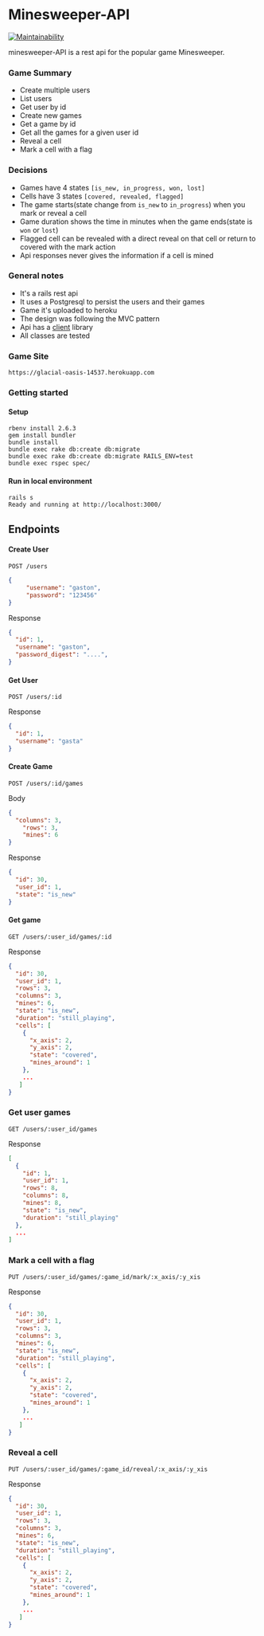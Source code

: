 # Minesweeper-API 

[![Maintainability](https://api.codeclimate.com/v1/badges/7422b556dba761416724/maintainability)](https://codeclimate.com/github/gcoria/Minesweeper-API/maintainability)

minesweeper-API is a rest api for the popular game Minesweeper.

### Game Summary
- Create multiple users
- List users
- Get user by id 
- Create new games
- Get a game by id
- Get all the games for a given user id
- Reveal a cell
- Mark a cell with a flag

### Decisions
- Games have 4 states `[is_new, in_progress, won, lost]`
- Cells have 3 states `[covered, revealed, flagged]`
- The game starts(state change from `is_new` to `in_progress`) when you mark or reveal a cell
- Game duration shows the time in minutes when the game ends(state is `won` or `lost`)
- Flagged cell can be revealed with a direct reveal on that cell or return to covered with the mark action
- Api responses never gives the information if a cell is mined 

### General notes
- It's a rails rest api
- It uses a Postgresql to persist the users and their games
- Game it's uploaded to heroku
- The design was following the MVC pattern
- Api has a [client](client.md) library
- All classes are tested


### Game Site 
```
https://glacial-oasis-14537.herokuapp.com
```

### Getting started

#### Setup
```
rbenv install 2.6.3
gem install bundler
bundle install
bundle exec rake db:create db:migrate
bundle exec rake db:create db:migrate RAILS_ENV=test
bundle exec rspec spec/
```

#### Run in local environment
```
rails s
Ready and running at http://localhost:3000/
```


## Endpoints 

#### Create User
```http
POST /users
```

```json
{
	 "username": "gaston",
	 "password": "123456"
}
```
Response
```json
{
  "id": 1,
  "username": "gaston",
  "password_digest": "....",
}
```

#### Get User
```http
POST /users/:id
```
Response
```json
{
  "id": 1,
  "username": "gasta"
}
```

#### Create Game
```http
POST /users/:id/games
```
Body

```json
{
  "columns": 3,
	"rows": 3,
	"mines": 6
}
```

Response
```json
{
  "id": 30,
  "user_id": 1,
  "state": "is_new"
}
```

#### Get game
```http
GET /users/:user_id/games/:id
```
Response
```json
{
  "id": 30,
  "user_id": 1,
  "rows": 3,
  "columns": 3,
  "mines": 6,
  "state": "is_new",
  "duration": "still_playing",
  "cells": [
    {
      "x_axis": 2,
      "y_axis": 2,
      "state": "covered",
      "mines_around": 1
    },
    ...
   ] 
}
```
### Get user games

```http
GET /users/:user_id/games
```
Response
```json
[
  {
    "id": 1,
    "user_id": 1,
    "rows": 8,
    "columns": 8,
    "mines": 8,
    "state": "is_new",
    "duration": "still_playing"
  },
  ...
]
```

### Mark a cell with a flag
```http
PUT /users/:user_id/games/:game_id/mark/:x_axis/:y_xis
```
Response
```json
{
  "id": 30,
  "user_id": 1,
  "rows": 3,
  "columns": 3,
  "mines": 6,
  "state": "is_new",
  "duration": "still_playing",
  "cells": [
    {
      "x_axis": 2,
      "y_axis": 2,
      "state": "covered",
      "mines_around": 1
    },
    ...
   ] 
}
```

### Reveal a cell
```http
PUT /users/:user_id/games/:game_id/reveal/:x_axis/:y_xis
```
Response
```json
{
  "id": 30,
  "user_id": 1,
  "rows": 3,
  "columns": 3,
  "mines": 6,
  "state": "is_new",
  "duration": "still_playing",
  "cells": [
    {
      "x_axis": 2,
      "y_axis": 2,
      "state": "covered",
      "mines_around": 1
    },
    ...
   ] 
}
```



